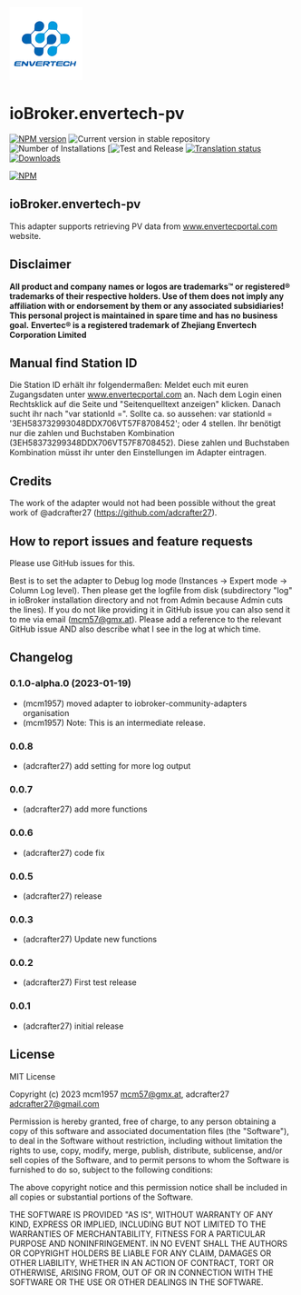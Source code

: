 ![Logo](admin/envertech-pv.png)
# ioBroker.envertech-pv
[![NPM version](https://img.shields.io/npm/v/iobroker.envertech-pv.svg)](https://www.npmjs.com/package/iobroker.envertech-pv)
![Current version in stable repository](https://iobroker.live/badges/envertech-pv-stable.svg)
![Number of Installations](https://iobroker.live/badges/envertech-pv-installed.svg)
[![Test and Release](https://github.com/iobroker-community-adapters/ioBroker.envertech-pv/workflows/Test%20and%20Release/badge.svg)
[![Translation status](https://weblate.iobroker.net/widgets/adapters/-/envertech-pv/svg-badge.svg)](https://weblate.iobroker.net/engage/adapters/?utm_source=widget)
[![Downloads](https://img.shields.io/npm/dm/iobroker.envertech-pv.svg)](https://www.npmjs.com/package/iobroker.envertech-pv)

[![NPM](https://nodei.co/npm/iobroker.envertech-pv.png?downloads=true)](https://nodei.co/npm/iobroker.envertech-pv/)

<!--
**This adapter uses Sentry libraries to automatically report exceptions and code errors to the developers.**
For more details and for information how to disable the error reporting see [Sentry-Plugin Documentation](https://github.com/ioBroker/plugin-sentry#plugin-sentry)! Sentry reporting is used starting with js-controller 3.0.
-->

## ioBroker.envertech-pv

This adapter supports retrieving PV data from www.envertecportal.com website.

## Disclaimer
**All product and company names or logos are trademarks™ or registered® trademarks of their respective holders. Use of them does not imply any affiliation with or endorsement by them or any associated subsidiaries! This personal project is maintained in spare time and has no business goal.**
**Envertec® is a registered trademark of Zhejiang Envertech Corporation Limited**


## Manual find Station ID

Die Station ID erhält ihr folgendermaßen:
Meldet euch mit euren Zugangsdaten unter www.envertecportal.com an.
Nach dem Login einen Rechtsklick auf die Seite und "Seitenquelltext anzeigen" klicken.
Danach sucht ihr nach "var stationId =".
Sollte ca. so aussehen: var stationId = '3EH583732993048DDX706VT57F8708452'; oder 4 stellen.
Ihr benötigt nur die zahlen und Buchstaben Kombination (3EH58373299348DDX706VT57F8708452).
Diese zahlen und Buchstaben Kombination müsst ihr unter den Einstellungen im Adapter eintragen.


## Credits
The work of the adapter would not had been possible without the great work of @adcrafter27 (https://github.com/adcrafter27).

## How to report issues and feature requests

Please use GitHub issues for this.

Best is to set the adapter to Debug log mode (Instances -> Expert mode -> Column Log level). Then please get the logfile from disk (subdirectory "log" in ioBroker installation directory and not from Admin because Admin cuts the lines). If you do not like providing it in GitHub issue you can also send it to me via email (mcm57@gmx.at). Please add a reference to the relevant GitHub issue AND also describe what I see in the log at which time.

## Changelog

<!--
    Placeholder for the next version (at the beginning of the line):
    ### **WORK IN PROGRESS**
-->
### 0.1.0-alpha.0 (2023-01-19)
* (mcm1957) moved adapter to iobroker-community-adapters organisation
* (mcm1957) Note: This is an intermediate release.

### 0.0.8
* (adcrafter27) add setting for more log output

### 0.0.7
* (adcrafter27) add more functions

### 0.0.6
* (adcrafter27) code fix

### 0.0.5
* (adcrafter27) release

### 0.0.3
* (adcrafter27) Update new functions

### 0.0.2
* (adcrafter27) First test release

### 0.0.1
* (adcrafter27) initial release

## License
MIT License

Copyright (c) 2023 mcm1957 <mcm57@gmx.at>, adcrafter27 <adcrafter27@gmail.com>

Permission is hereby granted, free of charge, to any person obtaining a copy
of this software and associated documentation files (the "Software"), to deal
in the Software without restriction, including without limitation the rights
to use, copy, modify, merge, publish, distribute, sublicense, and/or sell
copies of the Software, and to permit persons to whom the Software is
furnished to do so, subject to the following conditions:

The above copyright notice and this permission notice shall be included in all
copies or substantial portions of the Software.

THE SOFTWARE IS PROVIDED "AS IS", WITHOUT WARRANTY OF ANY KIND, EXPRESS OR
IMPLIED, INCLUDING BUT NOT LIMITED TO THE WARRANTIES OF MERCHANTABILITY,
FITNESS FOR A PARTICULAR PURPOSE AND NONINFRINGEMENT. IN NO EVENT SHALL THE
AUTHORS OR COPYRIGHT HOLDERS BE LIABLE FOR ANY CLAIM, DAMAGES OR OTHER
LIABILITY, WHETHER IN AN ACTION OF CONTRACT, TORT OR OTHERWISE, ARISING FROM,
OUT OF OR IN CONNECTION WITH THE SOFTWARE OR THE USE OR OTHER DEALINGS IN THE
SOFTWARE.